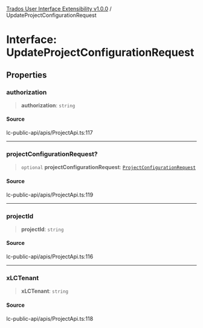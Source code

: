[Trados User Interface Extensibility v1.0.0](../wiki/globals) / UpdateProjectConfigurationRequest

# Interface: UpdateProjectConfigurationRequest

## Properties

### authorization

> **authorization**: `string`

#### Source

lc-public-api/apis/ProjectApi.ts:117

***

### projectConfigurationRequest?

> `optional` **projectConfigurationRequest**: [`ProjectConfigurationRequest`](../wiki/Interface.ProjectConfigurationRequest)

#### Source

lc-public-api/apis/ProjectApi.ts:119

***

### projectId

> **projectId**: `string`

#### Source

lc-public-api/apis/ProjectApi.ts:116

***

### xLCTenant

> **xLCTenant**: `string`

#### Source

lc-public-api/apis/ProjectApi.ts:118
